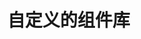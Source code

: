 # 自定义的组件库

<script setup>
import VueExampleComponent from '../component/examples/VueExampleComponent.vue'
</script>

<VueExampleComponent />

